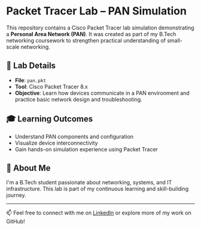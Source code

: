 # Packet Tracer Lab – PAN Simulation

This repository contains a Cisco Packet Tracer lab simulation demonstrating a **Personal Area Network (PAN)**. It was created as part of my B.Tech networking coursework to strengthen practical understanding of small-scale networking.

## 🔧 Lab Details

- **File**: `pan.pkt`
- **Tool**: Cisco Packet Tracer 8.x
- **Objective**: Learn how devices communicate in a PAN environment and practice basic network design and troubleshooting.

## 🎓 Learning Outcomes

- Understand PAN components and configuration
- Visualize device interconnectivity
- Gain hands-on simulation experience using Packet Tracer

## 🚀 About Me

I'm a B.Tech student passionate about networking, systems, and IT infrastructure. This lab is part of my continuous learning and skill-building journey.

---

📫 Feel free to connect with me on [LinkedIn](https://linkedin.com) or explore more of my work on GitHub!

